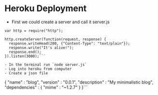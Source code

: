 # Heroku Deployment
 - First we could create a server and call it server.js
  ```
  var http = require("http");

  http.createServer(function(request, response) {
    response.writeHead(200, {"Content-Type": "text/plain"});
    response.write("It's alive!");
    response.end();
  }).listen(3000);```

- In the terminal run `node server.js`
- Log into heroku from computer
- Create a json file
  ```
  {
  "name" : "blog",
  "version" : "0.0.1",
  "description" : "My minimalistic blog",
  "dependencies" : {
    "mime" : "~1.2.7"
  }
}```
